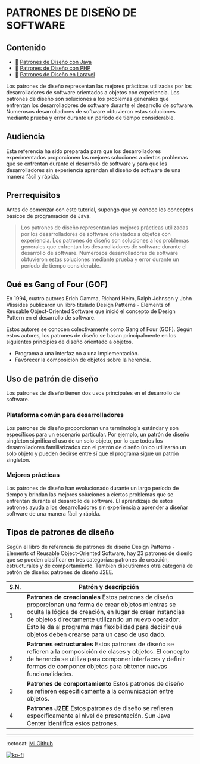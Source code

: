# PATRONES DE DISEÑO DE SOFTWARE

## Contenido

- :green_book: [Patrones de Diseño con Java](/patternsjava/README.md)
- :green_book: [Patrones de Diseño con PHP](/patternsphp/README.md)
- :green_book: [Patrones de Diseño en Laravel](/patternslaravel/README.md)

Los patrones de diseño representan las mejores prácticas utilizadas por los desarrolladores de software orientados a objetos con experiencia. Los patrones de diseño son soluciones a los problemas generales que enfrentan los desarrolladores de software durante el desarrollo de software. Numerosos desarrolladores de software obtuvieron estas soluciones mediante prueba y error durante un período de tiempo considerable.

## Audiencia

Esta referencia ha sido preparada para que los desarrolladores experimentados proporcionen las mejores soluciones a ciertos problemas que se enfrentan durante el desarrollo de software y para que los desarrolladores sin experiencia aprendan el diseño de software de una manera fácil y rápida.

## Prerrequisitos

Antes de comenzar con este tutorial, supongo que ya conoce los conceptos básicos de programación de Java.

> Los patrones de diseño representan las mejores prácticas utilizadas por los desarrolladores de software orientados a objetos con experiencia. Los patrones de diseño son soluciones a los problemas generales que enfrentan los desarrolladores de software durante el desarrollo de software. Numerosos desarrolladores de software obtuvieron estas soluciones mediante prueba y error durante un período de tiempo considerable.

## Qué es Gang of Four (GOF)

En 1994, cuatro autores Erich Gamma, Richard Helm, Ralph Johnson y John Vlissides publicaron un libro titulado Design Patterns - Elements of Reusable Object-Oriented Software que inició el concepto de Design Pattern en el desarrollo de software.

Estos autores se conocen colectivamente como Gang of Four (GOF). Según estos autores, los patrones de diseño se basan principalmente en los siguientes principios de diseño orientado a objetos.

- Programa a una interfaz no a una Implementación.
- Favorecer la composición de objetos sobre la herencia.

## Uso de patrón de diseño

Los patrones de diseño tienen dos usos principales en el desarrollo de software.

### Plataforma común para desarrolladores

Los patrones de diseño proporcionan una terminología estándar y son específicos para un escenario particular. Por ejemplo, un patrón de diseño singleton significa el uso de un solo objeto, por lo que todos los desarrolladores familiarizados con el patrón de diseño único utilizarán un solo objeto y pueden decirse entre sí que el programa sigue un patrón singleton.

### Mejores prácticas

Los patrones de diseño han evolucionado durante un largo período de tiempo y brindan las mejores soluciones a ciertos problemas que se enfrentan durante el desarrollo de software. El aprendizaje de estos patrones ayuda a los desarrolladores sin experiencia a aprender a diseñar software de una manera fácil y rápida.

## Tipos de patrones de diseño

Según el libro de referencia de patrones de diseño Design Patterns - Elements of Reusable Object-Oriented Software, hay 23 patrones de diseño que se pueden clasificar en tres categorías: patrones de creación, estructurales y de comportamiento. También discutiremos otra categoría de patrón de diseño: patrones de diseño J2EE.

S.N. | Patrón y descripción
------------ | -------------
1 | **Patrones de creacionales**  Estos patrones de diseño proporcionan una forma de crear objetos mientras se oculta la lógica de creación, en lugar de crear instancias de objetos directamente utilizando un nuevo operador. Esto le da al programa más flexibilidad para decidir qué objetos deben crearse para un caso de uso dado.
2 | **Patrones estructurales** Estos patrones de diseño se refieren a la composición de clases y objetos. El concepto de herencia se utiliza para componer interfaces y definir formas de componer objetos para obtener nuevas funcionalidades.
3 | **Patrones de comportamiento** Estos patrones de diseño se refieren específicamente a la comunicación entre objetos.
4 | **Patrones J2EE** Estos patrones de diseño se refieren específicamente al nivel de presentación. Sun Java Center identifica estos patrones.

---

:octocat: [Mi Github](https://github.com/FernandoCalmet)

[![ko-fi](https://www.ko-fi.com/img/githubbutton_sm.svg)](https://ko-fi.com/T6T41JKMI)
